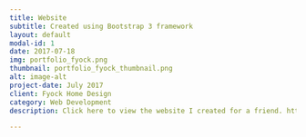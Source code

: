 ```yaml
---
title: Website 
subtitle: Created using Bootstrap 3 framework
layout: default
modal-id: 1
date: 2017-07-18
img: portfolio_fyock.png
thumbnail: portfolio_fyock_thumbnail.png
alt: image-alt
project-date: July 2017
client: Fyock Home Design
category: Web Development
description: Click here to view the website I created for a friend. https://fyockhomedesign.github.io/

---
```

